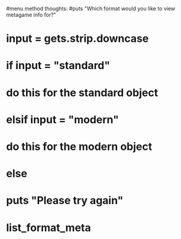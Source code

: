 
#menu method thoughts:
  #puts "Which format would you like to view metagame info for?"
  # input = gets.strip.downcase
  # if input = "standard"
  #   do this for the standard object
  # elsif input = "modern"
  #   do this for the modern object
  #   else
  #     puts "Please try again"
  #     list_format_meta
